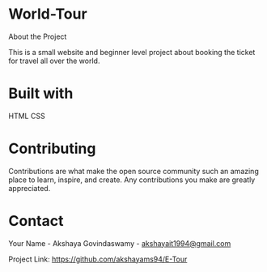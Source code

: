 # World-Tour
About the Project

This is a small website and beginner level project about booking the ticket for travel all over the world.

# Built with

HTML
CSS

# Contributing

Contributions are what make the open source community such an amazing place to learn, inspire, and create. Any contributions you make are greatly appreciated.


# Contact

Your Name - Akshaya Govindaswamy - akshayait1994@gmail.com

Project Link: https://github.com/akshayams94/E-Tour

